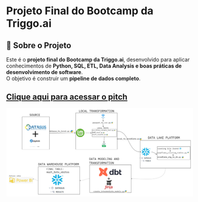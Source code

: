 # Projeto Final do Bootcamp da Triggo.ai

## 🚀 Sobre o Projeto
Este é o **projeto final do Bootcamp da Triggo.ai**, desenvolvido para aplicar conhecimentos de **Python, SQL, ETL, Data Analysis e boas práticas de desenvolvimento de software**.  
O objetivo é construir um **pipeline de dados completo**.

[Clique aqui para acessar o pitch](https://youtu.be/XZ9DrtrXVCQ)
---

![Arquitetura do projeto](readme_assets/mapa.jpg)
